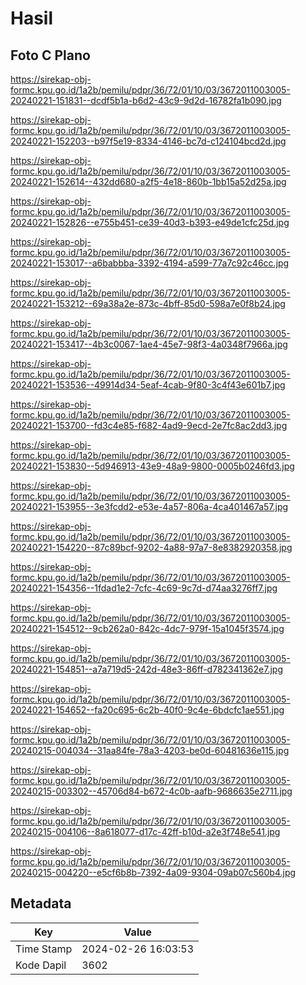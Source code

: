 # Hasil

## Foto C Plano

https://sirekap-obj-formc.kpu.go.id/1a2b/pemilu/pdpr/36/72/01/10/03/3672011003005-20240221-151831--dcdf5b1a-b6d2-43c9-9d2d-16782fa1b090.jpg

https://sirekap-obj-formc.kpu.go.id/1a2b/pemilu/pdpr/36/72/01/10/03/3672011003005-20240221-152203--b97f5e19-8334-4146-bc7d-c124104bcd2d.jpg

https://sirekap-obj-formc.kpu.go.id/1a2b/pemilu/pdpr/36/72/01/10/03/3672011003005-20240221-152614--432dd680-a2f5-4e18-860b-1bb15a52d25a.jpg

https://sirekap-obj-formc.kpu.go.id/1a2b/pemilu/pdpr/36/72/01/10/03/3672011003005-20240221-152826--e755b451-ce39-40d3-b393-e49de1cfc25d.jpg

https://sirekap-obj-formc.kpu.go.id/1a2b/pemilu/pdpr/36/72/01/10/03/3672011003005-20240221-153017--a6babbba-3392-4194-a599-77a7c92c46cc.jpg

https://sirekap-obj-formc.kpu.go.id/1a2b/pemilu/pdpr/36/72/01/10/03/3672011003005-20240221-153212--69a38a2e-873c-4bff-85d0-598a7e0f8b24.jpg

https://sirekap-obj-formc.kpu.go.id/1a2b/pemilu/pdpr/36/72/01/10/03/3672011003005-20240221-153417--4b3c0067-1ae4-45e7-98f3-4a0348f7966a.jpg

https://sirekap-obj-formc.kpu.go.id/1a2b/pemilu/pdpr/36/72/01/10/03/3672011003005-20240221-153536--49914d34-5eaf-4cab-9f80-3c4f43e601b7.jpg

https://sirekap-obj-formc.kpu.go.id/1a2b/pemilu/pdpr/36/72/01/10/03/3672011003005-20240221-153700--fd3c4e85-f682-4ad9-9ecd-2e7fc8ac2dd3.jpg

https://sirekap-obj-formc.kpu.go.id/1a2b/pemilu/pdpr/36/72/01/10/03/3672011003005-20240221-153830--5d946913-43e9-48a9-9800-0005b0246fd3.jpg

https://sirekap-obj-formc.kpu.go.id/1a2b/pemilu/pdpr/36/72/01/10/03/3672011003005-20240221-153955--3e3fcdd2-e53e-4a57-806a-4ca401467a57.jpg

https://sirekap-obj-formc.kpu.go.id/1a2b/pemilu/pdpr/36/72/01/10/03/3672011003005-20240221-154220--87c89bcf-9202-4a88-97a7-8e8382920358.jpg

https://sirekap-obj-formc.kpu.go.id/1a2b/pemilu/pdpr/36/72/01/10/03/3672011003005-20240221-154356--1fdad1e2-7cfc-4c69-9c7d-d74aa3276ff7.jpg

https://sirekap-obj-formc.kpu.go.id/1a2b/pemilu/pdpr/36/72/01/10/03/3672011003005-20240221-154512--9cb262a0-842c-4dc7-979f-15a1045f3574.jpg

https://sirekap-obj-formc.kpu.go.id/1a2b/pemilu/pdpr/36/72/01/10/03/3672011003005-20240221-154851--a7a719d5-242d-48e3-86ff-d782341362e7.jpg

https://sirekap-obj-formc.kpu.go.id/1a2b/pemilu/pdpr/36/72/01/10/03/3672011003005-20240221-154652--fa20c695-6c2b-40f0-9c4e-6bdcfc1ae551.jpg

https://sirekap-obj-formc.kpu.go.id/1a2b/pemilu/pdpr/36/72/01/10/03/3672011003005-20240215-004034--31aa84fe-78a3-4203-be0d-60481636e115.jpg

https://sirekap-obj-formc.kpu.go.id/1a2b/pemilu/pdpr/36/72/01/10/03/3672011003005-20240215-003302--45706d84-b672-4c0b-aafb-9686635e2711.jpg

https://sirekap-obj-formc.kpu.go.id/1a2b/pemilu/pdpr/36/72/01/10/03/3672011003005-20240215-004106--8a618077-d17c-42ff-b10d-a2e3f748e541.jpg

https://sirekap-obj-formc.kpu.go.id/1a2b/pemilu/pdpr/36/72/01/10/03/3672011003005-20240215-004220--e5cf6b8b-7392-4a09-9304-09ab07c560b4.jpg


## Metadata

| Key        | Value               |
| ---------- | ------------------- |
| Time Stamp | 2024-02-26 16:03:53 |
| Kode Dapil | 3602                |



